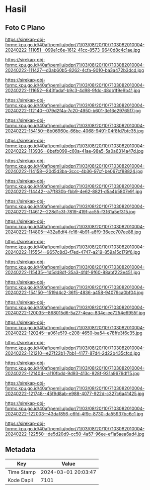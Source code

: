 # Hasil

## Foto C Plano

https://sirekap-obj-formc.kpu.go.id/40af/pemilu/pdpr/71/03/08/20/10/7103082010004-20240222-111051--099e1c6e-1612-41cc-8573-9640d8c4c1ae.jpg

https://sirekap-obj-formc.kpu.go.id/40af/pemilu/pdpr/71/03/08/20/10/7103082010004-20240222-111427--d3ab60b5-8262-4cfa-9010-ba3a472b3dcd.jpg

https://sirekap-obj-formc.kpu.go.id/40af/pemilu/pdpr/71/03/08/20/10/7103082010004-20240222-111652--843fadaf-b9c3-4d98-9fdc-48db1f9e9b41.jpg

https://sirekap-obj-formc.kpu.go.id/40af/pemilu/pdpr/71/03/08/20/10/7103082010004-20240222-112140--079d2f4a-7c20-4950-b601-3e16e29765f7.jpg

https://sirekap-obj-formc.kpu.go.id/40af/pemilu/pdpr/71/03/08/20/10/7103082010004-20240222-154150--8b06960e-66bc-4068-9491-04f8fd7bfc35.jpg

https://sirekap-obj-formc.kpu.go.id/40af/pemilu/pdpr/71/03/08/20/10/7103082010004-20240222-113936--8befb099-c60a-41ae-98a5-5a0a6314a47d.jpg

https://sirekap-obj-formc.kpu.go.id/40af/pemilu/pdpr/71/03/08/20/10/7103082010004-20240222-114158--20d5d3ba-3ccc-4b36-97cf-be067cf88824.jpg

https://sirekap-obj-formc.kpu.go.id/40af/pemilu/pdpr/71/03/08/20/10/7103082010004-20240222-114442--a7ff830b-fbb9-4e62-8821-d5a4b5807e91.jpg

https://sirekap-obj-formc.kpu.go.id/40af/pemilu/pdpr/71/03/08/20/10/7103082010004-20240222-114612--228d1c3f-7819-419f-ac55-f3161a5ef315.jpg

https://sirekap-obj-formc.kpu.go.id/40af/pemilu/pdpr/71/03/08/20/10/7103082010004-20240222-114805--432a6df4-fc16-4b91-a6f9-36ecc707ee88.jpg

https://sirekap-obj-formc.kpu.go.id/40af/pemilu/pdpr/71/03/08/20/10/7103082010004-20240222-115554--9657c8d3-f7ed-4747-a219-859a15c179f6.jpg

https://sirekap-obj-formc.kpu.go.id/40af/pemilu/pdpr/71/03/08/20/10/7103082010004-20240222-115435--1d5dd8df-35a3-4f4f-9f60-88abf223e451.jpg

https://sirekap-obj-formc.kpu.go.id/40af/pemilu/pdpr/71/03/08/20/10/7103082010004-20240222-154150--1519d4c2-36f5-4836-a458-94079ca0bf04.jpg

https://sirekap-obj-formc.kpu.go.id/40af/pemilu/pdpr/71/03/08/20/10/7103082010004-20240222-120035--868015d6-5a27-4eac-834e-ee7254e6955f.jpg

https://sirekap-obj-formc.kpu.go.id/40af/pemilu/pdpr/71/03/08/20/10/7103082010004-20240222-120245--a061e519-c208-4650-ba54-e78ffe3f6c35.jpg

https://sirekap-obj-formc.kpu.go.id/40af/pemilu/pdpr/71/03/08/20/10/7103082010004-20240222-121210--e27f22b1-7bb1-4177-87d4-2d22b435cfcd.jpg

https://sirekap-obj-formc.kpu.go.id/40af/pemilu/pdpr/71/03/08/20/10/7103082010004-20240222-121404--a110fbdd-9d93-413c-828f-931a9679df15.jpg

https://sirekap-obj-formc.kpu.go.id/40af/pemilu/pdpr/71/03/08/20/10/7103082010004-20240222-121748--45f9d8ab-e988-4077-922d-c327c6a41425.jpg

https://sirekap-obj-formc.kpu.go.id/40af/pemilu/pdpr/71/03/08/20/10/7103082010004-20240222-122003--43daf856-c6fd-4f9c-8730-da55937bc6c1.jpg

https://sirekap-obj-formc.kpu.go.id/40af/pemilu/pdpr/71/03/08/20/10/7103082010004-20240222-122550--de5d20d9-cc50-4a57-96ee-ef1a5aea6ad4.jpg


## Metadata

| Key        | Value               |
| ---------- | ------------------- |
| Time Stamp | 2024-03-01 20:03:47 |
| Kode Dapil | 7101                |



